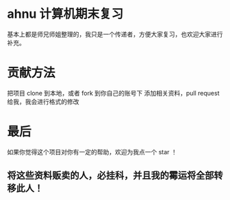 # ahnu 计算机期末复习
基本上都是师兄师姐整理的，我只是一个传递者，方便大家复习，也欢迎大家进行补充。
# 贡献方法
把项目 clone 到本地，或者 fork 到你自己的账号下 添加相关资料，pull request 给我，我会进行格式的修改
# 最后
如果你觉得这个项目对你有一定的帮助，欢迎为我点一个 star ！

## 将这些资料贩卖的人，必挂科，并且我的霉运将全部转移此人！
